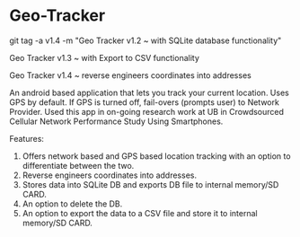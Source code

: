 Geo-Tracker
===========

git tag -a v1.4 -m "Geo Tracker v1.2 ~ with SQLite database functionality"

Geo Tracker v1.3 ~ with Export to CSV functionality

Geo Tracker v1.4 ~ reverse engineers coordinates into addresses

An android based application that lets you track your current location.
Uses GPS by default. If GPS is turned off, fail-overs (prompts user) to Network Provider.
Used this app in on-going research work at UB in Crowdsourced Cellular Network 
Performance Study Using Smartphones.

Features:

1. Offers network based and GPS based location tracking with an option to differentiate between the two.
2. Reverse engineers coordinates into addresses.
3. Stores data into SQLite DB and exports DB file to internal memory/SD CARD.
4. An option to delete the DB.
5. An option to export the data to a CSV file and store it to internal memory/SD CARD.
